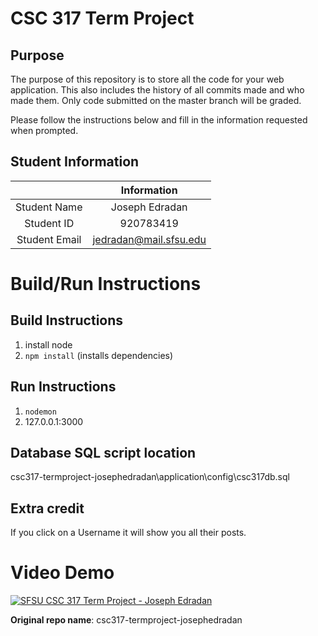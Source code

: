 # CSC 317 Term Project

## Purpose

The purpose of this repository is to store all the code for your web application. This also includes the history of all commits made and who made them. Only code submitted on the master branch will be graded.

Please follow the instructions below and fill in the information requested when prompted.

## Student Information

|               | Information   |
|:-------------:|:-------------:|
| Student Name  | Joseph Edradan     |
| Student ID    | 920783419       |
| Student Email | jedradan@mail.sfsu.edu    |



# Build/Run Instructions

## Build Instructions
1. install node
2. ``npm install`` (installs dependencies)

## Run Instructions
1. ``nodemon``
2. 127.0.0.1:3000

## Database SQL script location
csc317-termproject-josephedradan\application\config\csc317db.sql

## Extra credit
If you click on a Username it will show you all their posts.

# Video Demo
[![SFSU CSC 317 Term Project - Joseph Edradan](https://img.youtube.com/vi/IZR0ooamxOQ/0.jpg)](https://www.youtube.com/watch?v=IZR0ooamxOQ)

__Original repo name__: csc317-termproject-josephedradan
